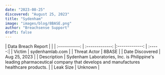 ```yaml
---
date: "2023-08-25"
discovered: "August 25, 2023"
title: "Sydenham"
image: "images/blog/8BASE.png"
author: "Breachsense Support"
draft: false
---
```


| Data Breach Report           |              | 
| :-----------: | :-------------:     |:-------------:    | :-----:|
| Victim      | sydenhamlab.com      | 
| Threat Actor      | 8BASE      | 
| Date Discovered      | Aug 25, 2023      | 
| Description      | Sydenham Laboratories, Inc. is Philippine's leading pharmaceutical company that develops and manufactures healthcare products.      | 
| Leak Size      | Unknown      | 

